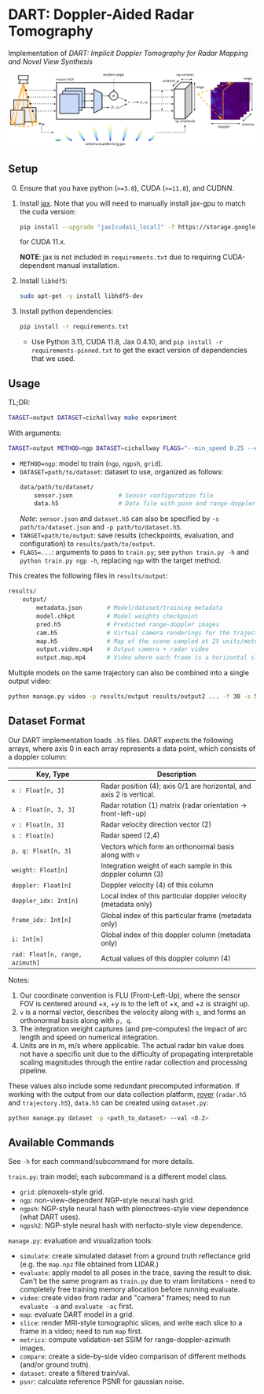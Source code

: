 # DART: Doppler-Aided Radar Tomography

Implementation of *DART: Implicit Doppler Tomography for Radar Mapping and Novel View Synthesis*

![DART method overview.](docs/dart.svg)

## Setup

0. Ensure that you have python (`>=3.8`), CUDA (`>=11.8`), and CUDNN.

1. Install [jax](https://github.com/google/jax). Note that you will need to manually install jax-gpu to match the cuda version:
    ```sh
    pip install --upgrade "jax[cuda11_local]" -f https://storage.googleapis.com/jax-releases/jax_cuda_releases.html
    ```
    for CUDA 11.x.

    **NOTE**: jax is not included in `requirements.txt` due to requiring CUDA-dependent manual installation.

2. Install `libhdf5`:
    ```sh
    sudo apt-get -y install libhdf5-dev
    ```

3. Install python dependencies:
    ```sh
    pip install -r requirements.txt
    ```
    - Use Python 3.11, CUDA 11.8, Jax 0.4.10, and ```pip install -r requirements-pinned.txt``` to get the exact version of dependencies that we used.

## Usage

TL;DR:
```sh
TARGET=output DATASET=cichallway make experiment
```

With arguments:
```sh
TARGET=output METHOD=ngp DATASET=cichallway FLAGS="--min_speed 0.25 --epochs 5" make experiment
```

- `METHOD=ngp`: model to train (`ngp`, `ngpsh`, `grid`).
- `DATASET=path/to/dataset`: dataset to use, organized as follows:
    ```sh
    data/path/to/dataset/
        sensor.json             # Sensor configuration file
        data.h5                 # Data file with pose and range-doppler images.
    ```
    *Note*: `sensor.json` and `dataset.h5` can also be specified by `-s path/to/dataset.json` and `-p path/to/dataset.h5`.
- `TARGET=path/to/output`: save results (checkpoints, evaluation, and configuration) to `results/path/to/output`.
- `FLAGS=...`: arguments to pass to `train.py`; see `python train.py -h` and `python train.py ngp -h`, replacing `ngp` with the target method.

This creates the following files in `results/output`:
```sh
results/
    output/
        metadata.json       # Model/dataset/training metadata
        model.chkpt         # Model weights checkpoint
        pred.h5             # Predicted range-doppler images
        cam.h5              # Virtual camera renderings for the trajectory
        map.h5              # Map of the scene sampled at 25 units/meter
        output.video.mp4    # Output camera + radar video
        output.map.mp4      # Video where each frame is a horizontal slice
```

Multiple models on the same trajectory can also be combined into a single output video:
```sh
python manage.py video -p results/output results/output2 ... -f 30 -s 512 -o results/video.mp4
```

## Dataset Format

Our DART implementation loads `.h5` files. DART expects the following arrays, where axis 0 in each array represents a data point, which consists of a doppler column:

| Key, Type | Description |
| --- | ----------- |
| `x : Float[n, 3]` | Radar position (4); axis 0/1 are horizontal, and axis 2 is vertical. |
| `A : Float[n, 3, 3]` | Radar rotation (1) matrix (radar orientation -> front-left-up) |
| `v : Float[n, 3]` | Radar velocity direction vector (2) |
| `s : Float[n]` | Radar speed (2,4) |
| `p, q: Float[n, 3]` | Vectors which form an orthonormal basis along with `v` |
| `weight: Float[n]` | Integration weight of each sample in this doppler column (3) |
| `doppler: Float[n]` | Doppler velocity (4) of this column |
| `doppler_idx: Int[n]` | Local index of this particular doppler velocity (metadata only) |
| `frame_idx: Int[n]` | Global index of this particular frame (metadata only) |
| `i: Int[n]` | Global index of this doppler column (metadata only) |
| `rad: Float[n, range, azimuth]` | Actual values of this doppler column (4) |

Notes:
1. Our coordinate convention is FLU (Front-Left-Up), where the sensor FOV is centered around +x, +y is to the left of +x, and +z is straight up.
2. `v` is a normal vector, describes the velocity along with `s`, and forms an orthonormal basis along with `p, q`.
3. The integration weight captures (and pre-computes) the impact of arc length and speed on numerical integration.
4. Units are in m, m/s where applicable. The actual radar bin value does not have a specific unit due to the difficulty of propagating interpretable scaling magnitudes through the entire radar collection and processing pipeline.

These values also include some redundant precomputed information. If working with the output from our data collection platform, [rover](https://github.com/thetianshuhuang/rover) (`radar.h5` and `trajectory.h5`), `data.h5` can be created using `dataset.py`:
```sh
python manage.py dataset -p <path_to_dataset> --val <0.2>
```

## Available Commands

See `-h` for each command/subcommand for more details.

`train.py`: train model; each subcommand is a different model class.
- `grid`: plenoxels-style grid.
- `ngp`: non-view-dependent NGP-style neural hash grid.
- `ngpsh`: NGP-style neural hash with plenoctrees-style view dependence (what DART uses).
- `ngpsh2`: NGP-style neural hash with nerfacto-style view dependence.

`manage.py`: evaluation and visualization tools:
- `simulate`: create simulated dataset from a ground truth reflectance grid (e.g. the `map.npz` file obtained from LIDAR.)
- `evaluate`: apply model to all poses in the trace, saving the result to disk. Can't be the same program as `train.py` due to vram limitations - need to completely free training memory allocation before running evaluate.
- `video`: create video from radar and "camera" frames; need to run `evaluate -a` and `evaluate -ac` first.
- `map`: evaluate DART model in a grid.
- `slice`: render MRI-style tomographic slices, and write each slice to a frame in a video; need to run `map` first.
- `metrics`: compute validation-set SSIM for range-doppler-azimuth images.
- `compare`: create a side-by-side video comparison of different methods (and/or ground truth).
- `dataset`: create a filtered train/val.
- `psnr`: calculate reference PSNR for gaussian noise.
